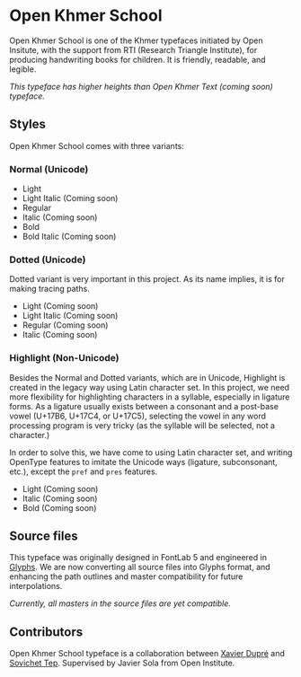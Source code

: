 # Open Khmer School

Open Khmer School is one of the Khmer typefaces initiated by Open Insitute, with the support from RTI (Research Triangle Institute), for producing handwriting books for children. It is friendly, readable, and legible.

*This typeface has higher heights than Open Khmer Text (coming soon) typeface.*

## Styles

Open Khmer School comes with three variants:

### Normal (Unicode)
* Light
* Light Italic (Coming soon)
* Regular
* Italic (Coming soon)
* Bold
* Bold Italic (Coming soon)

### Dotted (Unicode)
Dotted variant is very important in this project. As its name implies, it is for making tracing paths.

* Light (Coming soon)
* Light Italic (Coming soon)
* Regular (Coming soon)
* Italic (Coming soon)

### Highlight (Non-Unicode)
Besides the Normal and Dotted variants, which are in Unicode, Highlight is created in the legacy way using Latin character set. In this project, we need more flexibility for highlighting characters in a syllable, especially in ligature forms. As a ligature usually exists between a consonant and a post-base vowel (U+17B6, U+17C4, or U+17C5), selecting the vowel in any word processing program is very tricky (as the syllable will be selected, not a character.)

In order to solve this, we have come to using Latin character set, and writing OpenType features to imitate the Unicode ways (ligature, subconsonant, etc.), except the `pref` and `pres` features.

* Light (Coming soon)
* Italic (Coming soon)
* Bold (Coming soon)

## Source files

This typeface was originally designed in FontLab 5 and engineered in [Glyphs](https://glyphsapp.com). We are now converting all source files into Glyphs format, and enhancing the path outlines and master compatibility for future interpolations.

*Currently, all masters in the source files are yet compatible.*

## Contributors

Open Khmer School typeface is a collaboration between [Xavier Dupré](https://xavierdupre.com) and [Sovichet Tep](https://romneatype.com). Supervised by Javier Sola from Open Institute.